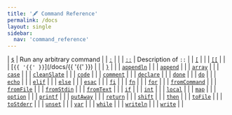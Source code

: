 ```yaml
---
title: '🖋️ Command Reference'
permalink: /docs
layout: single
sidebar:
  nav: 'command_reference'
---
```


| [`$`](/docs/$) | Run any arbitrary command |
| [`:`](/docs/colon) |  |
| [`::`](/docs/colon-colon) | Description of `::` |
| [`[`](/docs/[) |  |
| [`[[`](/docs/[[) |  |
| [`{{ '{{' }}`](/docs/{{ '{{' }}) |  |
| [`}`](/docs/}) |  |
| [`appendln`](/docs/appendln) |  |
| [`append`](/docs/append) |  |
| [`array`](/docs/array) |  |
| [`case`](/docs/case) |  |
| [`cleanSlate`](/docs/cleanSlate) |  |
| [`code`](/docs/code) |  |
| [`comment`](/docs/comment) |  |
| [`declare`](/docs/declare) |  |
| [`done`](/docs/done) |  |
| [`do`](/docs/do) |  |
| [`echo`](/docs/echo) |  |
| [`elif`](/docs/elif) |  |
| [`else`](/docs/else) |  |
| [`esac`](/docs/esac) |  |
| [`fi`](/docs/fi) |  |
| [`fn`](/docs/fn) |  |
| [`for`](/docs/for) |  |
| [`fromCommand`](/docs/fromCommand) |  |
| [`fromFile`](/docs/fromFile) |  |
| [`fromStdin`](/docs/fromStdin) |  |
| [`fromText`](/docs/fromText) |  |
| [`if`](/docs/if) |  |
| [`int`](/docs/int) |  |
| [`local`](/docs/local) |  |
| [`map`](/docs/map) |  |
| [`option`](/docs/option) |  |
| [`printf`](/docs/printf) |  |
| [`putAway`](/docs/putAway) |  |
| [`return`](/docs/return) |  |
| [`shift`](/docs/shift) |  |
| [`then`](/docs/then) |  |
| [`toFile`](/docs/toFile) |  |
| [`toStderr`](/docs/toStderr) |  |
| [`unset`](/docs/unset) |  |
| [`var`](/docs/var) |  |
| [`while`](/docs/while) |  |
| [`writeln`](/docs/writeln) |  |
| [`write`](/docs/write) |  |
